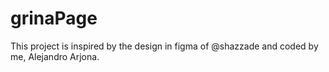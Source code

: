 # grinaPage
This project is inspired by the design in figma of @shazzade and coded by me, Alejandro Arjona. 
